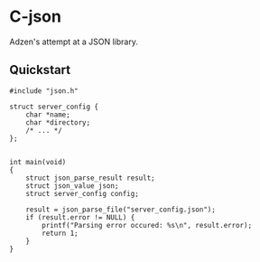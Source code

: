 # C-json
Adzen's attempt at a JSON library.

## Quickstart
	#include "json.h"

	struct server_config {
		char *name;
		char *directory;
		/* ... */
	};


	int main(void)
	{
		struct json_parse_result result;
		struct json_value json;
		struct server_config config;

		result = json_parse_file("server_config.json");
		if (result.error != NULL) {
			printf("Parsing error occured: %s\n", result.error);
			return 1;
		}
	}
